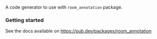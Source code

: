 A code generator to use with `room_annotation` package.

### Getting started

See the docs available on https://pub.dev/packages/room_annotation
